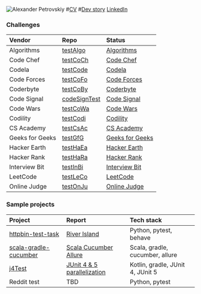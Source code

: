![Alexander Petrovskiy](https://user-images.githubusercontent.com/2947151/115086493-090e6500-9f15-11eb-9f88-34d176ea0a95.png)
#[CV](https://stackoverflow.com/cv/apetrovskiy)
#[Dev story](https://stackoverflow.com/story/apetrovskiy)
[LinkedIn](https://www.linkedin.com/in/alexanderpetrovsky/)


### Challenges

| Vendor | Repo | Status |
| :---         | :---         | :---         |
| Algorithms | [testAlgo](https://github.com/apetrovskiy/testAlgo)     | [Algorithms](https://apetrovskiy.github.io/testAlgo)     |
| Code Chef | [testCoCh](https://github.com/apetrovskiy/testCoCh)      | [Code Chef](https://apetrovskiy.github.io/testCoCh)      |
| Codela | [testCode](https://github.com/apetrovskiy/testCode)         | [Codela](https://apetrovskiy.github.io/testCode)         |
| Code Forces | [testCoFo](https://github.com/apetrovskiy/testCoFo)    | [Code Forces](https://apetrovskiy.github.io/testCoFo)    |
| Coderbyte | [testCoBy](https://github.com/apetrovskiy/testCoBy)      | [Coderbyte](https://apetrovskiy.github.io/testCoBy)      |
| Code Signal | [codeSignTest](https://github.com/apetrovskiy/codeSignTest)| [Code Signal](https://apetrovskiy.github.io/codeSignTest)|
| Code Wars | [testCoWa](https://github.com/apetrovskiy/testCoWa)      | [Code Wars](https://apetrovskiy.github.io/testCoWa)      |
| Codility | [testCodi](https://github.com/apetrovskiy/testCodi)       | [Codility](https://apetrovskiy.github.io/testCodi)       |
| CS Academy | [testCsAc](https://github.com/apetrovskiy/testCsAc)     | [CS Academy](https://apetrovskiy.github.io/testCsAc)     |
| Geeks for Geeks | [testGfG](https://github.com/apetrovskiy/testGfG)  | [Geeks for Geeks](https://apetrovskiy.github.io/testGfG) |
| Hacker Earth | [testHaEa](https://github.com/apetrovskiy/testHaEa)   | [Hacker Earth](https://apetrovskiy.github.io/testHaEa)   |
| Hacker Rank | [testHaRa](https://github.com/apetrovskiy/testHaRa)    | [Hacker Rank](https://apetrovskiy.github.io/testHaRa)    |
| Interview Bit | [testInBi](https://github.com/apetrovskiy/testInBi)  | [Interview Bit](https://apetrovskiy.github.io/testInBi)  |
| LeetCode | [testLeCo](https://github.com/apetrovskiy/testLeCo)       | [LeetCode](https://apetrovskiy.github.io/testLeCo)       |
| Online Judge | [testOnJu](https://github.com/apetrovskiy/testOnJu)   | [Online Judge](https://apetrovskiy.github.io/testOnJu)   |

### Sample projects

| Project| Report| Tech stack|
| :--------------------------------------------------------------------------------| :---------------------------------------------------------------------------| :------------------------------|
| [httpbin-test-task](https://github.com/apetrovskiy/httpbin-test-task)                | [River Island](https://apetrovskiy.github.io/httpbin-test-task)             | Python, pytest, behave         |
| [scala-gradle-cucumber](https://github.com/apetrovskiy/scala-gradle-cucumber)   | [Scala Cucumber Allure](https://apetrovskiy.github.io/scala-gradle-cucumber)| Scala, gradle, cucumber, allure|
| [j4Test](https://github.com/apetrovskiy/j4Test)     | [JUnit 4 & 5 parallelization](https://apetrovskiy.github.io/j4Test)| Kotlin, gradle, JUnit 4, JUnit 5|
| Reddit test | TBD | Python, pytest |
